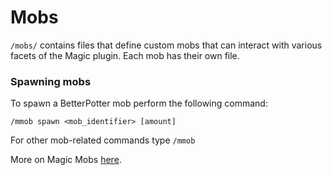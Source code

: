 # Mobs

`/mobs/` contains files that define custom mobs that can interact with various facets of the Magic plugin. Each mob has their own file.

### Spawning mobs

To spawn a BetterPotter mob perform the following command:

`/mmob spawn <mob_identifier> [amount]`

For other mob-related commands type `/mmob`

More on Magic Mobs [here](https://github.com/elBukkit/MagicPlugin/wiki/MagicMobs).

